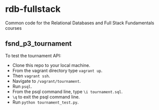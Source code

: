 rdb-fullstack
=============

Common code for the Relational Databases and Full Stack Fundamentals courses

## fsnd_p3_tournament
To test the tournament API: 
- Clone this repo to your local machine. 
- From the vagrant directory type `vagrant up`.
- Then `vagrant ssh`.
- Navigate to `/vagrant/tournament`.
- Run `psql`.
- From the psql command line, type `\i tournament.sql`.
- `\q` to exit the psql command line.
- Run `python tournament_test.py`.
